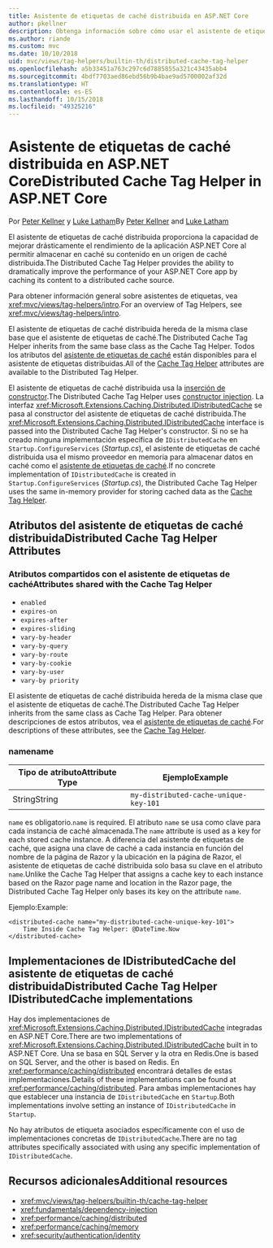 ```yaml
---
title: Asistente de etiquetas de caché distribuida en ASP.NET Core
author: pkellner
description: Obtenga información sobre cómo usar el asistente de etiquetas de caché distribuida.
ms.author: riande
ms.custom: mvc
ms.date: 10/10/2018
uid: mvc/views/tag-helpers/builtin-th/distributed-cache-tag-helper
ms.openlocfilehash: a5b33451a763c297c6d7885855a321c43435abb4
ms.sourcegitcommit: 4bdf7703aed86ebd56b9b4bae9ad5700002af32d
ms.translationtype: HT
ms.contentlocale: es-ES
ms.lasthandoff: 10/15/2018
ms.locfileid: "49325216"
---
```

# <a name="distributed-cache-tag-helper-in-aspnet-core"></a><span data-ttu-id="35220-103">Asistente de etiquetas de caché distribuida en ASP.NET Core</span><span class="sxs-lookup"><span data-stu-id="35220-103">Distributed Cache Tag Helper in ASP.NET Core</span></span>

<span data-ttu-id="35220-104">Por [Peter Kellner](http://peterkellner.net) y [Luke Latham](https://github.com/guardrex)</span><span class="sxs-lookup"><span data-stu-id="35220-104">By [Peter Kellner](http://peterkellner.net) and [Luke Latham](https://github.com/guardrex)</span></span>

<span data-ttu-id="35220-105">El asistente de etiquetas de caché distribuida proporciona la capacidad de mejorar drásticamente el rendimiento de la aplicación ASP.NET Core al permitir almacenar en caché su contenido en un origen de caché distribuida.</span><span class="sxs-lookup"><span data-stu-id="35220-105">The Distributed Cache Tag Helper provides the ability to dramatically improve the performance of your ASP.NET Core app by caching its content to a distributed cache source.</span></span>

<span data-ttu-id="35220-106">Para obtener información general sobre asistentes de etiquetas, vea <xref:mvc/views/tag-helpers/intro>.</span><span class="sxs-lookup"><span data-stu-id="35220-106">For an overview of Tag Helpers, see <xref:mvc/views/tag-helpers/intro>.</span></span>

<span data-ttu-id="35220-107">El asistente de etiquetas de caché distribuida hereda de la misma clase base que el asistente de etiquetas de caché.</span><span class="sxs-lookup"><span data-stu-id="35220-107">The Distributed Cache Tag Helper inherits from the same base class as the Cache Tag Helper.</span></span> <span data-ttu-id="35220-108">Todos los atributos del [asistente de etiquetas de caché](xref:mvc/views/tag-helpers/builtin-th/cache-tag-helper) están disponibles para el asistente de etiquetas distribuidas.</span><span class="sxs-lookup"><span data-stu-id="35220-108">All of the [Cache Tag Helper](xref:mvc/views/tag-helpers/builtin-th/cache-tag-helper) attributes are available to the Distributed Tag Helper.</span></span>

<span data-ttu-id="35220-109">El asistente de etiquetas de caché distribuida usa la [inserción de constructor](xref:fundamentals/dependency-injection#constructor-injection-behavior).</span><span class="sxs-lookup"><span data-stu-id="35220-109">The Distributed Cache Tag Helper uses [constructor injection](xref:fundamentals/dependency-injection#constructor-injection-behavior).</span></span> <span data-ttu-id="35220-110">La interfaz <xref:Microsoft.Extensions.Caching.Distributed.IDistributedCache> se pasa al constructor del asistente de etiquetas de caché distribuida.</span><span class="sxs-lookup"><span data-stu-id="35220-110">The <xref:Microsoft.Extensions.Caching.Distributed.IDistributedCache> interface is passed into the Distributed Cache Tag Helper's constructor.</span></span> <span data-ttu-id="35220-111">Si no se ha creado ninguna implementación específica de `IDistributedCache` en `Startup.ConfigureServices` (*Startup.cs*), el asistente de etiquetas de caché distribuida usa el mismo proveedor en memoria para almacenar datos en caché como el [asistente de etiquetas de caché](xref:mvc/views/tag-helpers/builtin-th/cache-tag-helper).</span><span class="sxs-lookup"><span data-stu-id="35220-111">If no concrete implementation of `IDistributedCache` is created in `Startup.ConfigureServices` (*Startup.cs*), the Distributed Cache Tag Helper uses the same in-memory provider for storing cached data as the [Cache Tag Helper](xref:mvc/views/tag-helpers/builtin-th/cache-tag-helper).</span></span>

## <a name="distributed-cache-tag-helper-attributes"></a><span data-ttu-id="35220-112">Atributos del asistente de etiquetas de caché distribuida</span><span class="sxs-lookup"><span data-stu-id="35220-112">Distributed Cache Tag Helper Attributes</span></span>

### <a name="attributes-shared-with-the-cache-tag-helper"></a><span data-ttu-id="35220-113">Atributos compartidos con el asistente de etiquetas de caché</span><span class="sxs-lookup"><span data-stu-id="35220-113">Attributes shared with the Cache Tag Helper</span></span>

* `enabled`
* `expires-on`
* `expires-after`
* `expires-sliding`
* `vary-by-header`
* `vary-by-query`
* `vary-by-route`
* `vary-by-cookie`
* `vary-by-user`
* `vary-by priority`

<span data-ttu-id="35220-114">El asistente de etiquetas de caché distribuida hereda de la misma clase que el asistente de etiquetas de caché.</span><span class="sxs-lookup"><span data-stu-id="35220-114">The Distributed Cache Tag Helper inherits from the same class as Cache Tag Helper.</span></span> <span data-ttu-id="35220-115">Para obtener descripciones de estos atributos, vea el [asistente de etiquetas de caché](xref:mvc/views/tag-helpers/builtin-th/cache-tag-helper).</span><span class="sxs-lookup"><span data-stu-id="35220-115">For descriptions of these attributes, see the [Cache Tag Helper](xref:mvc/views/tag-helpers/builtin-th/cache-tag-helper).</span></span>

### <a name="name"></a><span data-ttu-id="35220-116">name</span><span class="sxs-lookup"><span data-stu-id="35220-116">name</span></span>

| <span data-ttu-id="35220-117">Tipo de atributo</span><span class="sxs-lookup"><span data-stu-id="35220-117">Attribute Type</span></span> | <span data-ttu-id="35220-118">Ejemplo</span><span class="sxs-lookup"><span data-stu-id="35220-118">Example</span></span>                               |
| -------------- | ------------------------------------- |
| <span data-ttu-id="35220-119">String</span><span class="sxs-lookup"><span data-stu-id="35220-119">String</span></span>         | `my-distributed-cache-unique-key-101` |

<span data-ttu-id="35220-120">`name` es obligatorio.</span><span class="sxs-lookup"><span data-stu-id="35220-120">`name` is required.</span></span> <span data-ttu-id="35220-121">El atributo `name` se usa como clave para cada instancia de caché almacenada.</span><span class="sxs-lookup"><span data-stu-id="35220-121">The `name` attribute is used as a key for each stored cache instance.</span></span> <span data-ttu-id="35220-122">A diferencia del asistente de etiquetas de caché, que asigna una clave de caché a cada instancia en función del nombre de la página de Razor y la ubicación en la página de Razor, el asistente de etiquetas de caché distribuida solo basa su clave en el atributo `name`.</span><span class="sxs-lookup"><span data-stu-id="35220-122">Unlike the Cache Tag Helper that assigns a cache key to each instance based on the Razor page name and location in the Razor page, the Distributed Cache Tag Helper only bases its key on the attribute `name`.</span></span>

<span data-ttu-id="35220-123">Ejemplo:</span><span class="sxs-lookup"><span data-stu-id="35220-123">Example:</span></span>

```cshtml
<distributed-cache name="my-distributed-cache-unique-key-101">
    Time Inside Cache Tag Helper: @DateTime.Now
</distributed-cache>
```

## <a name="distributed-cache-tag-helper-idistributedcache-implementations"></a><span data-ttu-id="35220-124">Implementaciones de IDistributedCache del asistente de etiquetas de caché distribuida</span><span class="sxs-lookup"><span data-stu-id="35220-124">Distributed Cache Tag Helper IDistributedCache implementations</span></span>

<span data-ttu-id="35220-125">Hay dos implementaciones de <xref:Microsoft.Extensions.Caching.Distributed.IDistributedCache> integradas en ASP.NET Core.</span><span class="sxs-lookup"><span data-stu-id="35220-125">There are two implementations of <xref:Microsoft.Extensions.Caching.Distributed.IDistributedCache> built in to ASP.NET Core.</span></span> <span data-ttu-id="35220-126">Una se basa en SQL Server y la otra en Redis.</span><span class="sxs-lookup"><span data-stu-id="35220-126">One is based on SQL Server, and the other is based on Redis.</span></span> <span data-ttu-id="35220-127">En <xref:performance/caching/distributed> encontrará detalles de estas implementaciones.</span><span class="sxs-lookup"><span data-stu-id="35220-127">Details of these implementations can be found at <xref:performance/caching/distributed>.</span></span> <span data-ttu-id="35220-128">Para ambas implementaciones hay que establecer una instancia de `IDistributedCache` en `Startup`.</span><span class="sxs-lookup"><span data-stu-id="35220-128">Both implementations involve setting an instance of `IDistributedCache` in `Startup`.</span></span>

<span data-ttu-id="35220-129">No hay atributos de etiqueta asociados específicamente con el uso de implementaciones concretas de `IDistributedCache`.</span><span class="sxs-lookup"><span data-stu-id="35220-129">There are no tag attributes specifically associated with using any specific implementation of `IDistributedCache`.</span></span>

## <a name="additional-resources"></a><span data-ttu-id="35220-130">Recursos adicionales</span><span class="sxs-lookup"><span data-stu-id="35220-130">Additional resources</span></span>

* <xref:mvc/views/tag-helpers/builtin-th/cache-tag-helper>
* <xref:fundamentals/dependency-injection>
* <xref:performance/caching/distributed>
* <xref:performance/caching/memory>
* <xref:security/authentication/identity>
